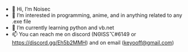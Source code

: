 - 👋 Hi, I’m Noisec
- 👀 I’m interested in programming, anime, and in anything related to any .exe file 
- 🌱 I’m currently learning python and vb.net
- 📫 You can reach me on discord (NΘISS⌥#6149 or https://discord.gg/Eh5b2MMH) and on email (keyooff@gmail.com)

